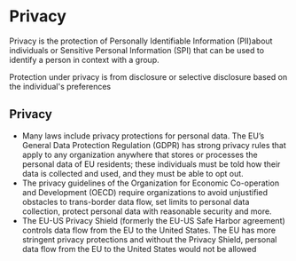 # Privacy

Privacy is the protection of Personally Identifiable Information (PII)about individuals or Sensitive Personal Information (SPI) that can be used to identify a person in context with a group.&#x20;

Protection under privacy is from disclosure or selective disclosure based on the individual's preferences

## Privacy

* Many laws include privacy protections for personal data. The EU’s General Data Protection Regulation (GDPR) has strong privacy rules that apply to any organization anywhere that stores or processes the personal data of EU residents; these individuals must be told how their data is collected and used, and they must be able to opt out.
* The privacy guidelines of the Organization for Economic Co-operation and Development (OECD) require organizations to avoid unjustified obstacles to trans-border data flow, set limits to personal data collection, protect personal data with reasonable security and more.
* The EU-US Privacy Shield (formerly the EU-US Safe Harbor agreement) controls data flow from the EU to the United States. The EU has more stringent privacy protections and without the Privacy Shield, personal data flow from the EU to the United States would not be allowed
